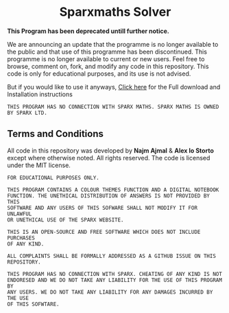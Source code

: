 <h1 align="center">Sparxmaths Solver</h1>

**This Program has been deprecated untill further notice.**

We are announcing an update that the programme is no longer available to the public and that use of this programme has been discontinued. This programme is no longer available to current or new users.
Feel free to browse, comment on, fork, and modify any code in this repository. This code is only for educational purposes, and its use is not advised.

But if you would like to use it anyways, [Click here](/.README.md) for the Full download and Installation instructions

`THIS PROGRAM HAS NO CONNECTION WITH SPARX MATHS. SPARX MATHS IS OWNED BY SPARX LTD.`

## Terms and Conditions

All code in this repository was developed by <b>Najm Ajmal</b> & <b>Alex lo Storto</b> except where otherwise noted. All rights reserved. The code is licensed under the MIT license.

```
FOR EDUCATIONAL PURPOSES ONLY.

THIS PROGRAM CONTAINS A COLOUR THEMES FUNCTION AND A DIGITAL NOTEBOOK
FUNCTION. THE UNETHICAL DISTRIBUTION OF ANSWERS IS NOT PROVIDED BY THIS
SOFTWARE AND ANY USERS OF THIS SOFWARE SHALL NOT MODIFY IT FOR UNLAWFUL
OR UNETHICAL USE OF THE SPARX WEBSITE.

THIS IS AN OPEN-SOURCE AND FREE SOFTWARE WHICH DOES NOT INCLUDE PURCHASES
OF ANY KIND.

ALL COMPLAINTS SHALL BE FORMALLY ADDRESSED AS A GITHUB ISSUE ON THIS
REPOSITORY.

THIS PROGRAM HAS NO CONNECTION WITH SPARX. CHEATING OF ANY KIND IS NOT
ENDORESED AND WE DO NOT TAKE ANY LIABILITY FOR THE USE OF THIS PROGRAM BY
ANY USERS. WE DO NOT TAKE ANY LIABILITY FOR ANY DAMAGES INCURRED BY THE USE
OF THIS SOFWTARE.
```
